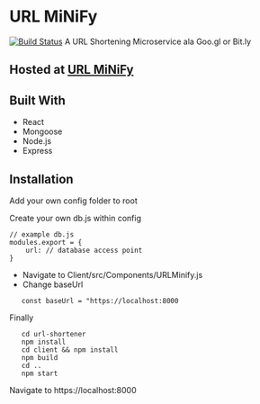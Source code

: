 # URL MiNiFy
[![Build Status](https://travis-ci.org/SharpEleven91/url-shortener.svg?branch=master)](https://travis-ci.org/SharpEleven91/url-shortener)
A URL Shortening Microservice ala Goo.gl or Bit.ly

## Hosted at [URL MiNiFy](https://umini.herokuapp.com)
## Built With

* React
* Mongoose
* Node.js
* Express

## Installation

Add your own config folder to root

Create your own db.js within config
``` 
// example db.js
modules.export = {
    url: // database access point 
}
```

* Navigate to Client/src/Components/URLMinify.js
* Change baseUrl
```
   const baseUrl = "https://localhost:8000
```

Finally

```git clone url
   cd url-shortener
   npm install
   cd client && npm install
   npm build
   cd .. 
   npm start
```

Navigate to https://localhost:8000